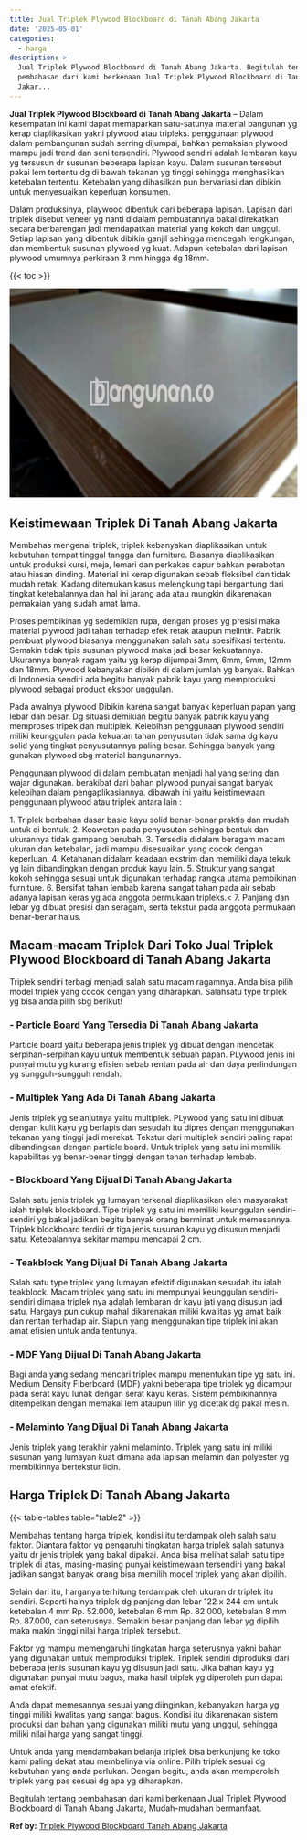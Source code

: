 ```yaml
---
title: Jual Triplek Plywood Blockboard di Tanah Abang Jakarta
date: '2025-05-01'
categories:
  - harga
description: >-
  Jual Triplek Plywood Blockboard di Tanah Abang Jakarta. Begitulah tentang
  pembahasan dari kami berkenaan Jual Triplek Plywood Blockboard di Tanah Abang
  Jakar...
---
```


**Jual Triplek Plywood Blockboard di Tanah Abang Jakarta** – Dalam kesempatan ini kami dapat memaparkan satu-satunya material bangunan yg kerap diaplikasikan yakni plywood atau tripleks. penggunaan plywood dalam pembangunan sudah serring dijumpai, bahkan pemakaian plywood mampu jadi trend dan seni tersendiri. Plywood sendiri adalah lembaran kayu yg tersusun dr susunan beberapa lapisan kayu. Dalam susunan tersebut pakai lem tertentu dg di bawah tekanan yg tinggi sehingga menghasilkan ketebalan tertentu. Ketebalan yang dihasilkan pun bervariasi dan dibikin untuk menyesuaikan keperluan konsumen.

Dalam produksinya, playwood dibentuk dari beberapa lapisan. Lapisan dari triplek disebut veneer yg nanti didalam pembuatannya bakal direkatkan secara berbarengan jadi mendapatkan material yang kokoh dan unggul. Setiap lapisan yang dibentuk dibikin ganjil sehingga mencegah lengkungan, dan membentuk susunan plywood yg kuat. Adapun ketebalan dari lapisan plywood umumnya perkiraan 3 mm hingga dg 18mm.

{{< toc >}}

![Jual Triplek Plywood Blockboard di Tanah Abang Jakarta](/images/jual-triplek-murah-31.png)

## Keistimewaan Triplek Di Tanah Abang Jakarta

Membahas mengenai triplek, triplek kebanyakan diaplikasikan untuk kebutuhan tempat tinggal tangga dan furniture. Biasanya diaplikasikan untuk produksi kursi, meja, lemari dan perkakas dapur bahkan perabotan atau hiasan dinding. Material ini kerap digunakan sebab fleksibel dan tidak mudah retak. Kadang ditemukan kasus melengkung tapi bergantung dari tingkat ketebalannya dan hal ini jarang ada atau mungkin dikarenakan pemakaian yang sudah amat lama.

Proses pembikinan yg sedemikian rupa, dengan proses yg presisi maka material plywood jadi tahan terhadap efek retak ataupun melintir. Pabrik pembuat plywood biasanya menggunakan salah satu spesifikasi tertentu. Semakin tidak tipis susunan plywood maka jadi besar kekuatannya. Ukurannya banyak ragam yaitu yg kerap dijumpai 3mm, 6mm, 9mm, 12mm dan 18mm. Plywood kebanyakan dibikin di dalam jumlah yg banyak. Bahkan di Indonesia sendiri ada begitu banyak pabrik kayu yang memproduksi plywood sebagai product ekspor unggulan.

Pada awalnya plywood Dibikin karena sangat banyak keperluan papan yang lebar dan besar. Dg situasi demikian begitu banyak pabrik kayu yang memproses tripek dan multiplek. Kelebihan penggunaan plywood sendiri miliki keunggulan pada kekuatan tahan penyusutan tidak sama dg kayu solid yang tingkat penyusutannya paling besar. Sehingga banyak yang gunakan plywood sbg material bangunannya.

Penggunaan plywood di dalam pembuatan menjadi hal yang sering dan wajar digunakan. berakibat dari bahan plywood punyai sangat banyak kelebihan dalam pengaplikasiannya. dibawah ini yaitu keistimewaan penggunaan plywood atau triplek antara lain :

1\. Triplek berbahan dasar basic kayu solid benar-benar praktis dan mudah untuk di bentuk. 2. Keawetan pada penyusutan sehingga bentuk dan ukurannya tidak gampang berubah. 3. Tersedia didalam beragam macam ukuran dan ketebalan, jadi mampu disesuaikan yang cocok dengan keperluan. 4. Ketahanan didalam keadaan ekstrim dan memiliki daya tekuk yg lain dibandingkan dengan produk kayu lain. 5. Struktur yang sangat kokoh sehingga sesuai untuk digunakan terhadap rangka utama pembikinan furniture. 6. Bersifat tahan lembab karena sangat tahan pada air sebab adanya lapisan keras yg ada anggota permukaan tripleks.< 7. Panjang dan lebar yg dibuat presisi dan seragam, serta tekstur pada anggota permukaan benar-benar halus.

## Macam-macam Triplek Dari Toko Jual Triplek Plywood Blockboard di Tanah Abang Jakarta

Triplek sendiri terbagi menjadi salah satu macam ragamnya. Anda bisa pilih model triplek yang cocok dengan yang diharapkan. Salahsatu type triplek yg bisa anda pilih sbg berikut!

### \- Particle Board Yang Tersedia Di Tanah Abang Jakarta

Particle board yaitu beberapa jenis triplek yg dibuat dengan mencetak serpihan-serpihan kayu untuk membentuk sebuah papan. PLywood jenis ini punyai mutu yg kurang efisien sebab rentan pada air dan daya perlindungan yg sungguh-sungguh rendah.

### \- Multiplek Yang Ada Di Tanah Abang Jakarta

Jenis triplek yg selanjutnya yaitu multiplek. PLywood yang satu ini dibuat dengan kulit kayu yg berlapis dan sesudah itu dipres dengan menggunakan tekanan yang tinggi jadi merekat. Tekstur dari multiplek sendiri paling rapat dibandingkan dengan particle board. Untuk triplek yang satu ini memiliki kapabilitas yg benar-benar tinggi dengan tahan terhadap lembab.

### \- Blockboard Yang Dijual Di Tanah Abang Jakarta

Salah satu jenis triplek yg lumayan terkenal diaplikasikan oleh masyarakat ialah triplek blockboard. Tipe triplek yg satu ini memiliki keunggulan sendiri-sendiri yg bakal jadikan begitu banyak orang berminat untuk memesannya. Triplek blockboard terdiri dr tiga jenis susunan kayu yg disusun menjadi satu. Ketebalannya sekitar mampu mencapai 2 cm.

### \- Teakblock Yang Dijual Di Tanah Abang Jakarta

Salah satu type triplek yang lumayan efektif digunakan sesudah itu ialah teakblock. Macam triplek yang satu ini mempunyai keunggulan sendiri-sendiri dimana triplek nya adalah lembaran dr kayu jati yang disusun jadi satu. Hargaya pun cukup mahal dikarenakan miliki kwalitas yg amat baik dan rentan terhadap air. Siapun yang menggunakan tipe triplek ini akan amat efisien untuk anda tentunya.

### \- MDF Yang Dijual Di Tanah Abang Jakarta

Bagi anda yang sedang mencari triplek mampu menentukan tipe yg satu ini. Medium Density Fiberboard (MDF) yakni beberapa tipe triplek yg dicampur pada serat kayu lunak dengan serat kayu keras. Sistem pembikinannya ditempelkan dengan memakai lem ataupun lilin yg dicetak dg pakai mesin.

### \- Melaminto Yang Dijual Di Tanah Abang Jakarta

Jenis triplek yang terakhir yakni melaminto. Triplek yang satu ini miliki susunan yang lumayan kuat dimana ada lapisan melamin dan polyester yg membikinnya bertekstur licin.

## Harga Triplek Di Tanah Abang Jakarta

{{< table-tables table="table2" >}}

Membahas tentang harga triplek, kondisi itu terdampak oleh salah satu faktor. Diantara faktor yg pengaruhi tingkatan harga triplek salah satunya yaitu dr jenis triplek yang bakal dipakai. Anda bisa melihat salah satu tipe triplek di atas, masing-masing punyai keistimewaan tersendiri yang bakal jadikan sangat banyak orang bisa memilih model triplek yang akan dipilih.

Selain dari itu, harganya terhitung terdampak oleh ukuran dr triplek itu sendiri. Seperti halnya triplek dg panjang dan lebar 122 x 244 cm untuk ketebalan 4 mm Rp. 52.000, ketebalan 6 mm Rp. 82.000, ketebalan 8 mm Rp. 87.000, dan seterusnya. Semakin besar panjang dan lebar yg dipilih maka makin tinggi nilai harga triplek tersebut.

Faktor yg mampu memengaruhi tingkatan harga seterusnya yakni bahan yang digunakan untuk memproduksi triplek. Triplek sendiri diproduksi dari beberapa jenis susunan kayu yg disusun jadi satu. Jika bahan kayu yg digunakan punyai mutu bagus, maka hasil triplek yg diperoleh pun dapat amat efektif.

Anda dapat memesannya sesuai yang diinginkan, kebanyakan harga yg tinggi miliki kwalitas yang sangat bagus. Kondisi itu dikarenakan sistem produksi dan bahan yang digunakan miliki mutu yang unggul, sehingga miliki nilai harga yang sangat tinggi.

Untuk anda yang mendambakan belanja triplek bisa berkunjung ke toko kami paling dekat atau membelinya via online. Pilih triplek sesuai dg kebutuhan yang anda perlukan. Dengan begitu, anda akan memperoleh triplek yang pas sesuai dg apa yg diharapkan.

Begitulah tentang pembahasan dari kami berkenaan Jual Triplek Plywood Blockboard di Tanah Abang Jakarta, Mudah-mudahan bermanfaat.

**Ref by:** [Triplek Plywood Blockboard Tanah Abang Jakarta](https://id.wikipedia.org/wiki/Triplek)
